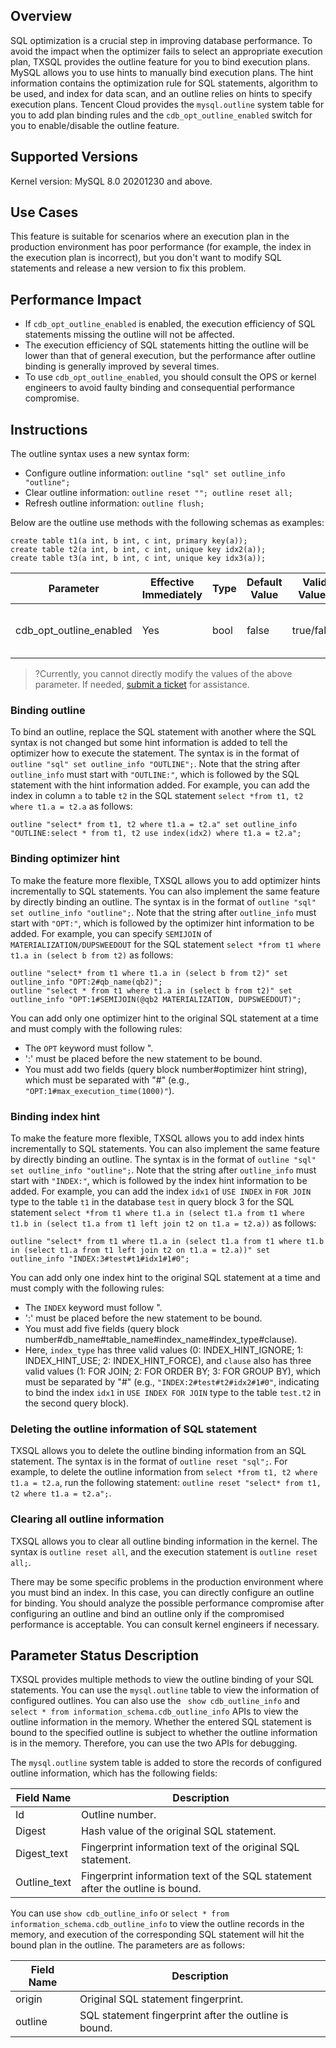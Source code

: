 ## Overview
SQL optimization is a crucial step in improving database performance. To avoid the impact when the optimizer fails to select an appropriate execution plan, TXSQL provides the outline feature for you to bind execution plans. MySQL allows you to use hints to manually bind execution plans. The hint information contains the optimization rule for SQL statements, algorithm to be used, and index for data scan, and an outline relies on hints to specify execution plans. Tencent Cloud provides the `mysql.outline` system table for you to add plan binding rules and the `cdb_opt_outline_enabled` switch for you to enable/disable the outline feature.

## Supported Versions
Kernel version: MySQL 8.0 20201230 and above.

## Use Cases
This feature is suitable for scenarios where an execution plan in the production environment has poor performance (for example, the index in the execution plan is incorrect), but you don't want to modify SQL statements and release a new version to fix this problem.

## Performance Impact
- If `cdb_opt_outline_enabled` is enabled, the execution efficiency of SQL statements missing the outline will not be affected.
- The execution efficiency of SQL statements hitting the outline will be lower than that of general execution, but the performance after outline binding is generally improved by several times.
- To use `cdb_opt_outline_enabled`, you should consult the OPS or kernel engineers to avoid faulty binding and consequential performance compromise.

## Instructions
The outline syntax uses a new syntax form:
- Configure outline information: `outline "sql" set outline_info "outline";`
- Clear outline information: `outline reset ""; outline reset all;`
- Refresh outline information: `outline flush;`

Below are the outline use methods with the following schemas as examples:
```
create table t1(a int, b int, c int, primary key(a));
create table t2(a int, b int, c int, unique key idx2(a));
create table t3(a int, b int, c int, unique key idx3(a));
```

| Parameter                  | Effective Immediately | Type | Default Value  | Valid Values | Description                |
| ----------------------- | ---- | ---- | ----- | ---------- | ------------------- |
| cdb_opt_outline_enabled | Yes  | bool | false | true/false | Whether to enable the outline feature. |

>?Currently, you cannot directly modify the values of the above parameter. If needed, [submit a ticket](https://console.cloud.tencent.com/workorder/category) for assistance.
>

### Binding outline
To bind an outline, replace the SQL statement with another where the SQL syntax is not changed but some hint information is added to tell the optimizer how to execute the statement.
The syntax is in the format of `outline "sql" set outline_info "OUTLINE";`. Note that the string after `outline_info` must start with `"OUTLINE:"`, which is followed by the SQL statement with the hint information added. For example, you can add the index in column `a` to table `t2` in the SQL statement `select *from t1, t2 where t1.a = t2.a` as follows:
```
outline "select* from t1, t2 where t1.a = t2.a" set outline_info "OUTLINE:select * from t1, t2 use index(idx2) where t1.a = t2.a";
```

### Binding optimizer hint
To make the feature more flexible, TXSQL allows you to add optimizer hints incrementally to SQL statements. You can also implement the same feature by directly binding an outline.
The syntax is in the format of `outline "sql" set outline_info "outline";`. Note that the string after `outline_info` must start with `"OPT:"`, which is followed by the optimizer hint information to be added. For example, you can specify `SEMIJOIN` of `MATERIALIZATION/DUPSWEEDOUT` for the SQL statement `select *from t1 where t1.a in (select b from t2)` as follows:
```
outline "select* from t1 where t1.a in (select b from t2)" set outline_info "OPT:2#qb_name(qb2)";
outline "select * from t1 where t1.a in (select b from t2)" set outline_info "OPT:1#SEMIJOIN(@qb2 MATERIALIZATION, DUPSWEEDOUT)";
```

You can add only one optimizer hint to the original SQL statement at a time and must comply with the following rules:
- The `OPT` keyword must follow ".
- ':' must be placed before the new statement to be bound.
- You must add two fields (query block number#optimizer hint string), which must be separated with "#" (e.g., `"OPT:1#max_execution_time(1000)"`).

### Binding index hint
To make the feature more flexible, TXSQL allows you to add index hints incrementally to SQL statements. You can also implement the same feature by directly binding an outline.
The syntax is in the format of `outline "sql" set outline_info "outline";`. Note that the string after `outline_info` must start with `"INDEX:"`, which is followed by the index hint information to be added.
For example, you can add the index `idx1` of `USE INDEX` in `FOR JOIN` type to the table `t1` in the database `test` in query block 3 for the SQL statement `select *from t1 where t1.a in (select t1.a from t1 where t1.b in (select t1.a from t1 left join t2 on t1.a = t2.a))` as follows:
```
outline "select* from t1 where t1.a in (select t1.a from t1 where t1.b in (select t1.a from t1 left join t2 on t1.a = t2.a))" set outline_info "INDEX:3#test#t1#idx1#1#0";
```

You can add only one index hint to the original SQL statement at a time and must comply with the following rules:
- The `INDEX` keyword must follow ".
- ':' must be placed before the new statement to be bound.
- You must add five fields (query block number#db_name#table_name#index_name#index_type#clause).
- Here, `index_type` has three valid values (0: INDEX_HINT_IGNORE; 1: INDEX_HINT_USE; 2: INDEX_HINT_FORCE), and `clause` also has three valid values (1: FOR JOIN; 2: FOR ORDER BY; 3: FOR GROUP BY), which must be separated by "#" (e.g., `"INDEX:2#test#t2#idx2#1#0"`, indicating to bind the index `idx1` in `USE INDEX FOR JOIN` type to the table `test.t2` in the second query block).

### Deleting the outline information of SQL statement
TXSQL allows you to delete the outline binding information from an SQL statement.
The syntax is in the format of `outline reset "sql";`. For example, to delete the outline information from `select *from t1, t2 where t1.a = t2.a`, run the following statement: `outline reset "select* from t1, t2 where t1.a = t2.a";`.

### Clearing all outline information
TXSQL allows you to clear all outline binding information in the kernel. The syntax is `outline reset all`, and the execution statement is `outline reset all;`.

There may be some specific problems in the production environment where you must bind an index. In this case, you can directly configure an outline for binding.
You should analyze the possible performance compromise after configuring an outline and bind an outline only if the compromised performance is acceptable. You can consult kernel engineers if necessary.

## Parameter Status Description
TXSQL provides multiple methods to view the outline binding of your SQL statements. You can use the `mysql.outline` table to view the information of configured outlines. You can also use the ` show cdb_outline_info` and `select * from information_schema.cdb_outline_info` APIs to view the outline information in the memory. Whether the entered SQL statement is bound to the specified outline is subject to whether the outline information is in the memory. Therefore, you can use the two APIs for debugging.

The `mysql.outline` system table is added to store the records of configured outline information, which has the following fields:

| Field Name       | Description                                   |
| ------------ | -------------------------------------- |
| Id                | Outline number.                    |
| Digest         | Hash value of the original SQL statement.                    |
| Digest_text  | Fingerprint information text of the original SQL statement.              |
| Outline_text | Fingerprint information text of the SQL statement after the outline is bound. |

You can use `show cdb_outline_info` or `select * from information_schema.cdb_outline_info` to view the outline records in the memory, and execution of the corresponding SQL statement will hit the bound plan in the outline. The parameters are as follows:

| Field Name  | Description                         |
| ------- | ---------------------------- |
| origin  | Original SQL statement fingerprint.              |
| outline | SQL statement fingerprint after the outline is bound. |

